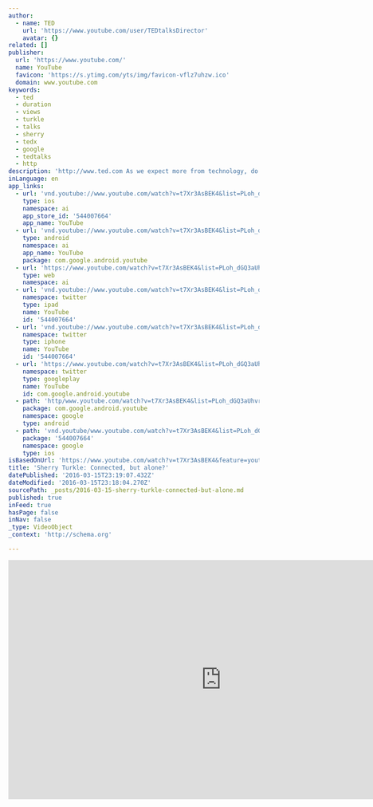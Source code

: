 ```yaml
---
author:
  - name: TED
    url: 'https://www.youtube.com/user/TEDtalksDirector'
    avatar: {}
related: []
publisher:
  url: 'https://www.youtube.com/'
  name: YouTube
  favicon: 'https://s.ytimg.com/yts/img/favicon-vflz7uhzw.ico'
  domain: www.youtube.com
keywords:
  - ted
  - duration
  - views
  - turkle
  - talks
  - sherry
  - tedx
  - google
  - tedtalks
  - http
description: 'http://www.ted.com As we expect more from technology, do we expect less from each other? Sherry Turkle studies how our devices and online personas are redefining human connection and communication -- and asks us to think deeply about the new kinds of connection we want to have.'
inLanguage: en
app_links:
  - url: 'vnd.youtube://www.youtube.com/watch?v=t7Xr3AsBEK4&list=PLoh_dGQ3aUhvr6c5hASTc5wFkjQ3COFXi&feature=applinks'
    type: ios
    namespace: ai
    app_store_id: '544007664'
    app_name: YouTube
  - url: 'vnd.youtube://www.youtube.com/watch?v=t7Xr3AsBEK4&list=PLoh_dGQ3aUhvr6c5hASTc5wFkjQ3COFXi&feature=applinks'
    type: android
    namespace: ai
    app_name: YouTube
    package: com.google.android.youtube
  - url: 'https://www.youtube.com/watch?v=t7Xr3AsBEK4&list=PLoh_dGQ3aUhvr6c5hASTc5wFkjQ3COFXi&feature=applinks'
    type: web
    namespace: ai
  - url: 'vnd.youtube://www.youtube.com/watch?v=t7Xr3AsBEK4&list=PLoh_dGQ3aUhvr6c5hASTc5wFkjQ3COFXi&feature=applinks'
    namespace: twitter
    type: ipad
    name: YouTube
    id: '544007664'
  - url: 'vnd.youtube://www.youtube.com/watch?v=t7Xr3AsBEK4&list=PLoh_dGQ3aUhvr6c5hASTc5wFkjQ3COFXi&feature=applinks'
    namespace: twitter
    type: iphone
    name: YouTube
    id: '544007664'
  - url: 'https://www.youtube.com/watch?v=t7Xr3AsBEK4&list=PLoh_dGQ3aUhvr6c5hASTc5wFkjQ3COFXi'
    namespace: twitter
    type: googleplay
    name: YouTube
    id: com.google.android.youtube
  - path: 'http/www.youtube.com/watch?v=t7Xr3AsBEK4&list=PLoh_dGQ3aUhvr6c5hASTc5wFkjQ3COFXi'
    package: com.google.android.youtube
    namespace: google
    type: android
  - path: 'vnd.youtube/www.youtube.com/watch?v=t7Xr3AsBEK4&list=PLoh_dGQ3aUhvr6c5hASTc5wFkjQ3COFXi'
    package: '544007664'
    namespace: google
    type: ios
isBasedOnUrl: 'https://www.youtube.com/watch?v=t7Xr3AsBEK4&feature=youtu.be&list=PLoh_dGQ3aUhvr6c5hASTc5wFkjQ3COFXi'
title: 'Sherry Turkle: Connected, but alone?'
datePublished: '2016-03-15T23:19:07.432Z'
dateModified: '2016-03-15T23:18:04.270Z'
sourcePath: _posts/2016-03-15-sherry-turkle-connected-but-alone.md
published: true
inFeed: true
hasPage: false
inNav: false
_type: VideoObject
_context: 'http://schema.org'

---
```

<iframe src="https://cdn.embedly.com/widgets/media.html?src=https%3A%2F%2Fwww.youtube.com%2Fembed%2Fvideoseries%3Flist%3DPLoh_dGQ3aUhvr6c5hASTc5wFkjQ3COFXi&amp;url=https%3A%2F%2Fwww.youtube.com%2Fwatch%3Fv%3Dt7Xr3AsBEK4%26feature%3Dyoutu.be%26list%3DPLoh_dGQ3aUhvr6c5hASTc5wFkjQ3COFXi&amp;image=https%3A%2F%2Fi.ytimg.com%2Fvi%2Ft7Xr3AsBEK4%2Fhqdefault.jpg&amp;key=b7d04c9b404c499eba89ee7072e1c4f7&amp;type=text%2Fhtml&amp;schema=youtube" width="854" height="480" scrolling="no" frameborder="0" allowfullscreen="allowfullscreen" style=""></iframe>